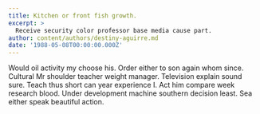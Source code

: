 ```yaml
---
title: Kitchen or front fish growth.
excerpt: >
  Receive security color professor base media cause part.
author: content/authors/destiny-aguirre.md
date: '1988-05-08T00:00:00.000Z'
---
```

Would oil activity my choose his. Order either to son again whom since. Cultural Mr shoulder teacher weight manager. Television explain sound sure. Teach thus short can year experience I. Act him compare week research blood. Under development machine southern decision least. Sea either speak beautiful action.
